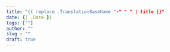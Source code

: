 ```yaml
---
title: "{{ replace .TranslationBaseName "-" " " | title }}"
date: {{ .Date }}
tags: [""]
author: ""
slug : ""
draft: true
---
```


